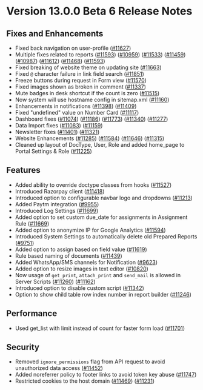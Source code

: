 # Version 13.0.0 Beta 6 Release Notes

## Fixes and Enhancements

- Fixed back navigation on user-profile ([#11627](https://github.com/frappe/frappe/pull/11627))
- Multiple fixes related to reports ([#11593](https://github.com/frappe/frappe/pull/11593)) ([#10959](https://github.com/frappe/frappe/pull/10959)) ([#11533](https://github.com/frappe/frappe/pull/11533)) ([#11459](https://github.com/frappe/frappe/pull/11459)) ([#10987](https://github.com/frappe/frappe/pull/10987)) ([#11612](https://github.com/frappe/frappe/pull/11612)) ([#11468](https://github.com/frappe/frappe/pull/11468)) ([#11593](https://github.com/frappe/frappe/pull/11593))
- Fixed breaking of website theme on updating site ([#11663](https://github.com/frappe/frappe/pull/11663))
- Fixed `@` character failure in link field search ([#11851](https://github.com/frappe/frappe/pull/11851))
- Freeze buttons during request in Form view ([#11570](https://github.com/frappe/frappe/pull/11570))
- Fixed images shown as broken in comment ([#11337](https://github.com/frappe/frappe/pull/11337))
- Mute badges in desk shortcut if the count is zero ([#11515](https://github.com/frappe/frappe/pull/11515))
- Now system will use hostname config in sitemap.xml ([#11160](https://github.com/frappe/frappe/pull/11160))
- Enhancements in notifications ([#11398](https://github.com/frappe/frappe/pull/11398)) ([#11409](https://github.com/frappe/frappe/pull/11409))
- Fixed "undefined" value on Number Card ([#11117](https://github.com/frappe/frappe/pull/11117))
- Dashboard fixes ([#11074](https://github.com/frappe/frappe/pull/11074)) ([#11186](https://github.com/frappe/frappe/pull/11186)) ([#11773](https://github.com/frappe/frappe/pull/11773))  ([#11340](https://github.com/frappe/frappe/pull/11340)) ([#11277](https://github.com/frappe/frappe/pull/11277))
- Data Import fixes ([#11083](https://github.com/frappe/frappe/pull/11083)) ([#11159](https://github.com/frappe/frappe/pull/11159))
- Newsletter fixes ([#11401](https://github.com/frappe/frappe/pull/11401)) ([#11321](https://github.com/frappe/frappe/pull/11321))
- Website Enhancements ([#11285](https://github.com/frappe/frappe/pull/11285)) ([#11584](https://github.com/frappe/frappe/pull/11584)) ([#11646](https://github.com/frappe/frappe/pull/11646)) ([#11315](https://github.com/frappe/frappe/pull/11315))
- Cleaned up layout of DocType, User, Role and added home_page to Portal Settings & Role ([#11225](https://github.com/frappe/frappe/pull/11225))

## Features

- Added ability to override doctype classes from hooks ([#11527](https://github.com/frappe/frappe/pull/11527))
- Introduced Razorpay client ([#11418](https://github.com/frappe/frappe/pull/11418))
- Introduced option to configurable navbar logo and dropdowns ([#11213](https://github.com/frappe/frappe/pull/11213))
- Added Paytm integration ([#9955](https://github.com/frappe/frappe/pull/9955))
- Introduced Log Settings ([#11699](https://github.com/frappe/frappe/pull/11699))
- Added option to set custom due_date for assignments in Assignment Rule ([#11669](https://github.com/frappe/frappe/pull/11669))
- Added option to anonymize IP for Google Analytics ([#11594](https://github.com/frappe/frappe/pull/11594))
- Introduced System Settings to automatically delete old Prepared Reports ([#9751](https://github.com/frappe/frappe/pull/9751))
- Added option to assign based on field value ([#11619](https://github.com/frappe/frappe/pull/11619))
- Rule based naming of documents ([#11439](https://github.com/frappe/frappe/pull/11439))
- Added WhatsApp/SMS channels for Notification ([#9623](https://github.com/frappe/frappe/pull/9623))
- Added option to resize images in text editor ([#10820](https://github.com/frappe/frappe/pull/10820))
- Now usage of `get_print`, `attach_print` and `send_mail` is allowed in Server Scripts ([#11260](https://github.com/frappe/frappe/pull/11260)) ([#11162](https://github.com/frappe/frappe/pull/11162))
- Introduced option to disable custom script ([#11342](https://github.com/frappe/frappe/pull/11342))
- Option to show child table row index number in report builder ([#11246](https://github.com/frappe/frappe/pull/11246))

## Performance

- Used get_list with limit instead of count for faster form load ([#11701](https://github.com/frappe/frappe/pull/11701))

## Security

- Removed `ignore_permissions` flag from API request to avoid unauthorized data access ([#11452](https://github.com/frappe/frappe/pull/11452))
- Added noreferrer policy to footer links to avoid token key abuse ([#11747](https://github.com/frappe/frappe/pull/11747))
- Restricted cookies to the host domain ([#11469](https://github.com/frappe/frappe/pull/11469)) ([#11231](https://github.com/frappe/frappe/pull/11231))
